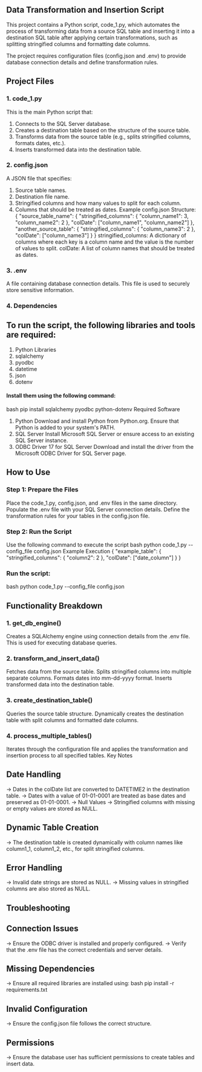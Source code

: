 ##  Data Transformation and Insertion Script
This project contains a Python script, code_1.py, which automates the process of transforming data from a source SQL table and inserting it into a destination SQL table after applying certain transformations, such as splitting stringified columns and formatting date columns.

The project requires configuration files (config.json and .env) to provide database connection details and define transformation rules.

## Project Files
### 1. code_1.py
This is the main Python script that:
1) Connects to the SQL Server database.
2) Creates a destination table based on the structure of the source table.
3) Transforms data from the source table (e.g., splits stringified columns, formats dates, etc.).
4) Inserts transformed data into the destination table.
### 2. config.json
A JSON file that specifies:
1) Source table names.
2) Destination file name.
3) Stringified columns and how many values to split for each column.
4) Columns that should be treated as dates.
Example config.json Structure:
{
    "source_table_name": {
        "stringified_columns": {
            "column_name1": 3,
            "column_name2": 2
        },
        "colDate": ["column_name1", "column_name2"]
    },
    "another_source_table": {
        "stringified_columns": {
            "column_name3": 2
        },
        "colDate": ["column_name3"]
    }
}
stringified_columns: A dictionary of columns where each key is a column name and the value is the number of values to split.
colDate: A list of column names that should be treated as dates.
### 3. .env
A file containing database connection details. This file is used to securely store sensitive information.
### 4. Dependencies
## To run the script, the following libraries and tools are required:
1) Python Libraries
2) sqlalchemy
3) pyodbc
4) datetime
5) json
6) dotenv
#### Install them using the following command:
bash
pip install sqlalchemy pyodbc python-dotenv
Required Software
1) Python
Download and install Python from Python.org. Ensure that Python is added to your system's PATH.
2) SQL Server
Install Microsoft SQL Server or ensure access to an existing SQL Server instance.
3) ODBC Driver 17 for SQL Server
Download and install the driver from the Microsoft ODBC Driver for SQL Server page.

## How to Use
### Step 1: Prepare the Files
Place the code_1.py, config.json, and .env files in the same directory.
Populate the .env file with your SQL Server connection details.
Define the transformation rules for your tables in the config.json file.
### Step 2: Run the Script
Use the following command to execute the script
bash
python code_1.py --config_file config.json
Example Execution
{
    "example_table": {
        "stringified_columns": {
            "column2": 2
        },
        "colDate": ["date_column"]
    }
}
### Run the script:
bash
python code_1.py --config_file config.json

## Functionality Breakdown
### 1. get_db_engine()
Creates a SQLAlchemy engine using connection details from the .env file. This is used for executing database queries.

### 2. transform_and_insert_data()
Fetches data from the source table.
Splits stringified columns into multiple separate columns.
Formats dates into mm-dd-yyyy format.
Inserts transformed data into the destination table.
### 3. create_destination_table()
Queries the source table structure.
Dynamically creates the destination table with split columns and formatted date columns.
### 4. process_multiple_tables()
Iterates through the configuration file and applies the transformation and insertion process to all specified tables.
Key Notes
## Date Handling
-> Dates in the colDate list are converted to DATETIME2 in the destination table.
-> Dates with a value of 01-01-0001 are treated as base dates and preserved as 01-01-0001.
-> Null Values
-> Stringified columns with missing or empty values are stored as NULL.
## Dynamic Table Creation
-> The destination table is created dynamically with column names like column1_1, column1_2, etc., for split stringified columns.
## Error Handling
-> Invalid date strings are stored as NULL.
-> Missing values in stringified columns are also stored as NULL.
## Troubleshooting
## Connection Issues
-> Ensure the ODBC driver is installed and properly configured.
-> Verify that the .env file has the correct credentials and server details.
## Missing Dependencies
-> Ensure all required libraries are installed using:
bash
pip install -r requirements.txt
## Invalid Configuration
-> Ensure the config.json file follows the correct structure.
## Permissions
-> Ensure the database user has sufficient permissions to create tables and insert data.
